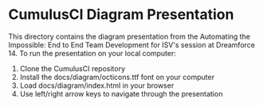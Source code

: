 # CumulusCI Diagram Presentation

This directory contains the diagram presentation from the Automating the Impossible: End to End Team Development for ISV's session at Dreamforce 14.  To run the presentation on your local computer:

1. Clone the CumulusCI repository
2. Install the docs/diagram/octicons.ttf font on your computer
3. Load docs/diagram/index.html in your browser
4. Use left/right arrow keys to navigate through the presentation
